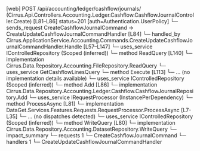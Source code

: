 [web] POST /api/accounting/ledger/cashflow/journals/  (Cirrus.Api.Controllers.Accounting.Ledger.Cashflow.CashflowJournalController.Create)  [L81–L86] status=201 [auth=Authentication.UserPolicy]
  └─ sends_request CreateCashflowJournalCommand -> CreateUpdateCashflowJournalCommandHandler [L84]
    └─ handled_by Cirrus.ApplicationService.Accounting.Commands.CreateUpdateCashflowJournalCommandHandler.Handle [L57–L147]
      └─ uses_service IControlledRepository<File> (Scoped (inferred))
        └─ method ReadQuery [L140]
          └─ implementation Cirrus.Data.Repository.Accounting.FileRepository.ReadQuery
      └─ uses_service GetCashflowLinesQuery
        └─ method Execute [L113]
          └─ ... (no implementation details available)
      └─ uses_service IControlledRepository<CashflowJournal> (Scoped (inferred))
        └─ method Add [L86]
          └─ implementation Cirrus.Data.Repository.Accounting.Ledger.Cashflow.CashflowJournalRepository.Add
      └─ uses_service IRequestProcessor (InstancePerDependency)
        └─ method ProcessAsync [L81]
          └─ implementation DataGet.Services.Features.Requests.RequestProcessor.ProcessAsync [L7-L35]
            └─ ... (no dispatches detected)
      └─ uses_service IControlledRepository<Dataset> (Scoped (inferred))
        └─ method WriteQuery [L80]
          └─ implementation Cirrus.Data.Repository.Accounting.DatasetRepository.WriteQuery
  └─ impact_summary
    └─ requests 1
      └─ CreateCashflowJournalCommand
    └─ handlers 1
      └─ CreateUpdateCashflowJournalCommandHandler

